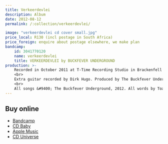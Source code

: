 ```yaml
---
title: Verkeerdevlei
description: Album
date: 2012-08-12
permalink: /:collection/verkeerdevlei/

image: "verkeerdevlei cd cover small.jpg"
price_local: R130 (incl postage in South Africa)
price_foreign: enquire about postage elsewhere, we make plan
bandcamp:
    id: 3041770120
    name: verkeerdevlei
    title: VERKEERDEVLEI by BUCKFEVER UNDERGROUND
production: >-
    Recorded in October 2011 at T-Time Recording Studio in Brackenfell by Tim Rankin. Mixed and edited by Tim Rankin. Mastered by Tim Lengfeld.<br>
    <br>
    Extra guitar recorded by Dirk Hugo. Produced by The Buckfever Underground. Guest musicians: Lou-Ann Stone (sax), Jacob Petrus van Schalkwyk (vocals), Mavis Vermaak (vocals), Juliana Venter (vocals) and Jane Breetzke (vocals).<br>
    <br>
    All songs &#9400; The Buckfever Underground, 2012. All words by Toast Coetzer. Published by The Buckfever Underground.<br>
---
```



## Buy online

- [Bandcamp](https://buckfeverunderground.bandcamp.com/album/verkeerdevlei)
- [CD Baby](https://store.cdbaby.com/cd/thebuckfeverunderground)
- [Apple Music](https://itunes.apple.com/ca/album/verkeerdevlei/583610327)
- [CD Universe](https://www.cduniverse.com/productinfo.asp?pid=8876717&style=music)
